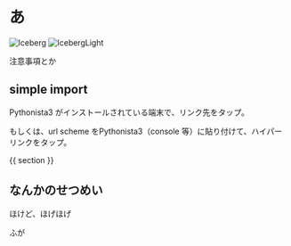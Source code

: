 # あ

![Iceberg](./screenshot/Iceberg.png)
![IcebergLight](./screenshot/IcebergLight.png)

注意事項とか

## simple import

Pythonista3 がインストールされている端末で、リンク先をタップ。

もしくは、url scheme をPythonista3（console 等）に貼り付けて、ハイパーリンクをタップ。

{{ section }}

## なんかのせつめい

ほけど、ほげほげ

ふが


